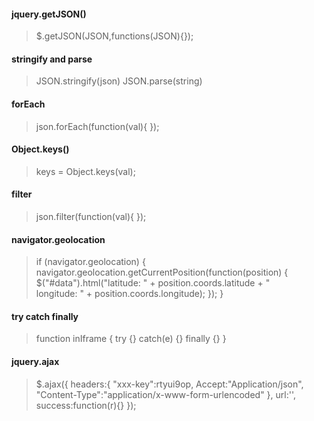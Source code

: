 #### jquery.getJSON()
> $.getJSON(JSON,functions(JSON){});
#### stringify and parse
> JSON.stringify(json)
> JSON.parse(string)
#### forEach
> json.forEach(function(val){
> });
#### Object.keys()
> keys = Object.keys(val);
#### filter
> json.filter(function(val){
});
#### navigator.geolocation
> if (navigator.geolocation) {
  navigator.geolocation.getCurrentPosition(function(position) {
    $("#data").html("latitude: " + position.coords.latitude + "<br>longitude: " + position.coords.longitude);
  });
}
#### try catch finally
> function inIframe { try {} catch(e) {} finally {} }
#### jquery.ajax
> $.ajax({
> headers:{
> "xxx-key":rtyui9op,
> Accept:"Application/json",
> "Content-Type":"application/x-www-form-urlencoded"
> },
> url:'',
> success:function(r){}
> });
